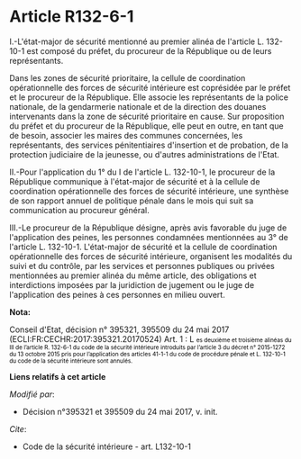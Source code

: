 # Article R132-6-1

I.-L'état-major de sécurité mentionné au premier alinéa de l'article L. 132-10-1 est composé du préfet, du procureur de la
République ou de leurs représentants.

Dans les zones de sécurité prioritaire, la cellule de coordination opérationnelle des forces de sécurité intérieure est
coprésidée par le préfet et le procureur de la République. Elle associe les représentants de la police nationale, de la
gendarmerie nationale et de la direction des douanes intervenants dans la zone de sécurité prioritaire en cause. Sur
proposition du préfet et du procureur de la République, elle peut en outre, en tant que de besoin, associer les maires des
communes concernées, les représentants, des services pénitentiaires d'insertion et de probation, de la protection judiciaire
de la jeunesse, ou d'autres administrations de l'Etat.

II.-Pour l'application du 1° du I de l'article L. 132-10-1, le procureur de la République communique à l'état-major de
sécurité et à la cellule de coordination opérationnelle des forces de sécurité intérieure, une synthèse de son rapport annuel
de politique pénale dans le mois qui suit sa communication au procureur général.

III.-Le procureur de la République désigne, après avis favorable du juge de l'application des peines, les personnes
condamnées mentionnées au 3° de l'article L. 132-10-1. L'état-major de sécurité et la cellule de coordination opérationnelle
des forces de sécurité intérieure, organisent les modalités du suivi et du contrôle, par les services et personnes publiques
ou privées mentionnées au premier alinéa du même article, des obligations et interdictions imposées par la juridiction de
jugement ou le juge de l'application des peines à ces personnes en milieu ouvert.

**Nota:**

Conseil d'Etat, décision n° 395321, 395509 du 24 mai 2017 (ECLI:FR:CECHR:2017:395321.20170524) Art. 1 : L
  <font color="#000000" size="1">es deuxième et troisième alinéas du III de l’article R. 132-6-1 du code de la sécurité
intérieure introduits par l’article 3 du décret n° 2015-1272 du 13 octobre 2015 pris pour l’application des articles 41-1-1
du code de procédure pénale et L. 132-10-1 du code de la sécurité intérieure sont annulés. </font>

**Liens relatifs à cet article**

_Modifié par_:

  - Décision n°395321 et 395509 du 24 mai 2017, v. init.

_Cite_:

  - Code de la sécurité intérieure - art. L132-10-1
